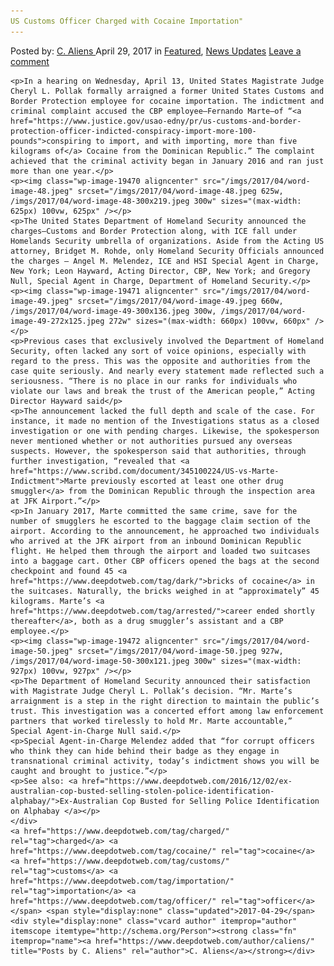 ```yaml
---
US Customs Officer Charged with Cocaine Importation"
---
```

<article class="post-listing post-19465 post type-post status-publish format-standard has-post-thumbnail hentry  tag-charged tag-cocaine tag-customs tag-importation tag-officer">
    <div class="post-inner">
        <span>Posted by: <a href="https://www.deepdotweb.com/author/caliens/" title="">C. Aliens </a></span>
    <span>April 29, 2017</span>
    <span>in <a href="https://www.deepdotweb.com/category/deepdot-news/" rel="category tag">Featured</a>, <a href="https://www.deepdotweb.com/category/news-updates/" rel="category tag">News Updates</a></span>
    <span><a href="https://www.deepdotweb.com/2017/04/29/us-customs-officer-charged-cocaine-importation/#respond">Leave a comment</a></span>
    </p>
    <div class="clear"></div>
    
    <p>In a hearing on Wednesday, April 13, United States Magistrate Judge Cheryl L. Pollak formally arraigned a former United States Customs and Border Protection employee for cocaine importation. The indictment and criminal complaint accused the CBP employee—Fernando Marte—of “<a href="https://www.justice.gov/usao-edny/pr/us-customs-and-border-protection-officer-indicted-conspiracy-import-more-100-pounds">conspiring to import, and with importing, more than five kilograms of</a> Cocaine from the Dominican Republic.” The complaint achieved that the criminal activity began in January 2016 and ran just more than one year.</p>
    <p><img class="wp-image-19470 aligncenter" src="/imgs/2017/04/word-image-48.jpeg" srcset="/imgs/2017/04/word-image-48.jpeg 625w, /imgs/2017/04/word-image-48-300x219.jpeg 300w" sizes="(max-width: 625px) 100vw, 625px" /></p>
    <p>The United States Department of Homeland Security announced the charges—Customs and Border Protection along, with ICE fall under Homelands Security umbrella of organizations. Aside from the Acting US attorney, Bridget M. Rohde, only Homeland Security Officials announced the charges – Angel M. Melendez, ICE and HSI Special Agent in Charge, New York; Leon Hayward, Acting Director, CBP, New York; and Gregory Null, Special Agent in Charge, Department of Homeland Security.</p>
    <p><img class="wp-image-19471 aligncenter" src="/imgs/2017/04/word-image-49.jpeg" srcset="/imgs/2017/04/word-image-49.jpeg 660w, /imgs/2017/04/word-image-49-300x136.jpeg 300w, /imgs/2017/04/word-image-49-272x125.jpeg 272w" sizes="(max-width: 660px) 100vw, 660px" /></p>
    <p>Previous cases that exclusively involved the Department of Homeland Security, often lacked any sort of voice opinions, especially with regard to the press. This was the opposite and authorities from the case quite seriously. And nearly every statement made reflected such a seriousness. “There is no place in our ranks for individuals who violate our laws and break the trust of the American people,” Acting Director Hayward said</p>
    <p>The announcement lacked the full depth and scale of the case. For instance, it made no mention of the Investigations status as a closed investigation or one with pending charges. Likewise, the spokesperson never mentioned whether or not authorities pursued any overseas suspects. However, the spokesperson said that authorities, through further investigation, “revealed that <a href="https://www.scribd.com/document/345100224/US-vs-Marte-Indictment">Marte previously escorted at least one other drug smuggler</a> from the Dominican Republic through the inspection area at JFK Airport.”</p>
    <p>In January 2017, Marte committed the same crime, save for the number of smugglers he escorted to the baggage claim section of the airport. According to the announcement, he approached two individuals who arrived at the JFK airport from an inbound Dominican Republic flight. He helped them through the airport and loaded two suitcases into a baggage cart. Other CBP officers opened the bags at the second checkpoint and found 45 <a href="https://www.deepdotweb.com/tag/dark/">bricks of cocaine</a> in the suitcases. Naturally, the bricks weighed in at “approximately” 45 kilograms. Marte’s <a href="https://www.deepdotweb.com/tag/arrested/">career ended shortly thereafter</a>, both as a drug smuggler’s assistant and a CBP employee.</p>
    <p><img class="wp-image-19472 aligncenter" src="/imgs/2017/04/word-image-50.jpeg" srcset="/imgs/2017/04/word-image-50.jpeg 927w, /imgs/2017/04/word-image-50-300x121.jpeg 300w" sizes="(max-width: 927px) 100vw, 927px" /></p>
    <p>The Department of Homeland Security announced their satisfaction with Magistrate Judge Cheryl L. Pollak’s decision. “Mr. Marte’s arraignment is a step in the right direction to maintain the public’s trust. This investigation was a concerted effort among law enforcement partners that worked tirelessly to hold Mr. Marte accountable,” Special Agent-in-Charge Null said.</p>
    <p>Special Agent-in-Charge Melendez added that “for corrupt officers who think they can hide behind their badge as they engage in transnational criminal activity, today’s indictment shows you will be caught and brought to justice.”</p>
    <p>See also: <a href="https://www.deepdotweb.com/2016/12/02/ex-australian-cop-busted-selling-stolen-police-identification-alphabay/">Ex-Australian Cop Busted for Selling Police Identification on Alphabay </a></p>
    </div>
    <a href="https://www.deepdotweb.com/tag/charged/" rel="tag">charged</a> <a href="https://www.deepdotweb.com/tag/cocaine/" rel="tag">cocaine</a> <a href="https://www.deepdotweb.com/tag/customs/" rel="tag">customs</a> <a href="https://www.deepdotweb.com/tag/importation/" rel="tag">importation</a> <a href="https://www.deepdotweb.com/tag/officer/" rel="tag">officer</a></span> <span style="display:none" class="updated">2017-04-29</span>
    <div style="display:none" class="vcard author" itemprop="author" itemscope itemtype="http://schema.org/Person"><strong class="fn" itemprop="name"><a href="https://www.deepdotweb.com/author/caliens/" title="Posts by C. Aliens" rel="author">C. Aliens</a></strong></div>
    
